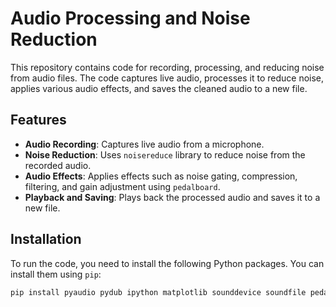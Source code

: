 # Audio Processing and Noise Reduction

This repository contains code for recording, processing, and reducing noise from audio files. The code captures live audio, processes it to reduce noise, applies various audio effects, and saves the cleaned audio to a new file.

## Features

- **Audio Recording**: Captures live audio from a microphone.
- **Noise Reduction**: Uses `noisereduce` library to reduce noise from the recorded audio.
- **Audio Effects**: Applies effects such as noise gating, compression, filtering, and gain adjustment using `pedalboard`.
- **Playback and Saving**: Plays back the processed audio and saves it to a new file.

## Installation

To run the code, you need to install the following Python packages. You can install them using `pip`:

```bash
pip install pyaudio pydub ipython matplotlib sounddevice soundfile pedalboard noisereduce
